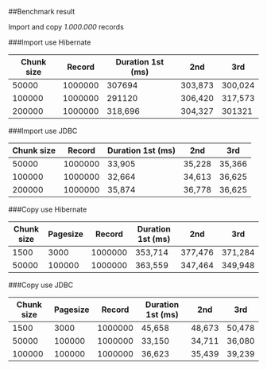 ##Benchmark result

Import and copy *1.000.000* records

###Import use Hibernate

| Chunk size | Record | Duration 1st (ms) | 2nd | 3rd |
| ------------- | ------------- |	------------- |	-------------	| ------------- |
| 50000 | 1000000 |	307694 | 303,873	| 300,024 |
| 100000 | 1000000 |	291120 |	306,420 | 317,573 |
| 200000 | 1000000 |	318,696 |	304,327 | 301321 |

###Import use JDBC

| Chunk size | Record | Duration 1st (ms) | 2nd | 3rd |
| ------------- | ------------- |	------------- |	-------------	| ------------- |
| 50000 | 1000000 |	33,905 |	35,228	| 35,366 |
| 100000 | 1000000 |	32,664 |	34,613	| 36,625 |
| 200000 | 1000000 |	35,874 |	36,778	| 36,625 |

###Copy use Hibernate

| Chunk size | Pagesize | Record | Duration 1st (ms) | 2nd | 3rd |
| ------------- | ------------- |	------------- |	-------------	| ------------- | ------------- |
| 1500 | 3000 |	1000000 |	353,714	| 377,476 | 371,284 |
| 50000 | 100000 |	1000000 |	363,559	| 347,464 | 349,948 |

###Copy use JDBC

| Chunk size | Pagesize | Record | Duration 1st (ms) | 2nd | 3rd |
| ------------- | ------------- |	------------- |	-------------	| ------------- | ------------- |
| 1500 | 3000 |	1000000 |	45,658	| 48,673 | 50,478 |
| 50000 | 100000 |	1000000 |	33,150 | 34,711 | 36,080 |
| 100000 | 100000 |	1000000 |	36,623 | 35,439 | 39,239 |
